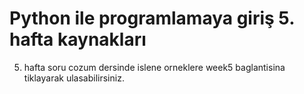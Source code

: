 # Python ile programlamaya giriş 5. hafta kaynakları

5. hafta soru cozum dersinde islene orneklere week5 baglantisina tiklayarak ulasabilirsiniz.
